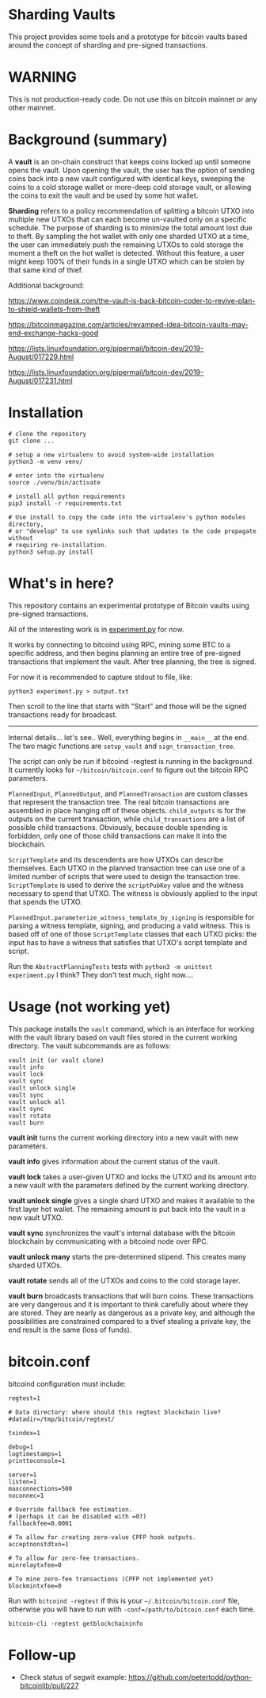 # Sharding Vaults

This project provides some tools and a prototype for bitcoin vaults based
around the concept of sharding and pre-signed transactions.

# WARNING

This is not production-ready code. Do not use this on bitcoin mainnet or any other mainnet.

# Background (summary)

A **vault** is an on-chain construct that keeps coins locked up until someone
opens the vault. Upon opening the vault, the user has the option of sending
coins back into a new vault configured with identical keys, sweeping the coins
to a cold storage wallet or more-deep cold storage vault, or allowing the coins
to exit the vault and be used by some hot wallet.

**Sharding** refers to a policy recommendation of splitting a bitcoin UTXO into
multiple new UTXOs that can each become un-vaulted only on a specific schedule.
The purpose of sharding is to minimize the total amount lost due to theft. By
sampling the hot wallet with only one sharded UTXO at a time, the user can
immediately push the remaining UTXOs to cold storage the moment a theft on the
hot wallet is detected. Without this feature, a user might keep 100% of their
funds in a single UTXO which can be stolen by that same kind of thief.

Additional background:

<https://www.coindesk.com/the-vault-is-back-bitcoin-coder-to-revive-plan-to-shield-wallets-from-theft>

<https://bitcoinmagazine.com/articles/revamped-idea-bitcoin-vaults-may-end-exchange-hacks-good>

<https://lists.linuxfoundation.org/pipermail/bitcoin-dev/2019-August/017229.html>

<https://lists.linuxfoundation.org/pipermail/bitcoin-dev/2019-August/017231.html>

# Installation

```
# clone the repository
git clone ...

# setup a new virtualenv to avoid system-wide installation
python3 -m venv venv/

# enter into the virtualenv
source ./venv/bin/activate

# install all python requirements
pip3 install -r requirements.txt

# Use install to copy the code into the virtualenv's python modules directory,
# or "develop" to use symlinks such that updates to the code propagate without
# requiring re-installation.
python3 setup.py install
```

# What's in here?

This repository contains an experimental prototype of Bitcoin vaults using
pre-signed transactions.

All of the interesting work is in [experiment.py](experiment.py) for now.

It works by connecting to bitcoind using RPC, mining some BTC to a specific
address, and then begins planning an entire tree of pre-signed transactions
that implement the vault. After tree planning, the tree is signed.

For now it is recommended to capture stdout to file, like:

```
python3 experiment.py > output.txt
```

Then scroll to the line that starts with "Start" and those will be the signed
transactions ready for broadcast.

----

Internal details... let's see.. Well, everything begins in `__main__` at the
end. The two magic functions are `setup_vault` and `sign_transaction_tree`.

The script can only be run if bitcoind -regtest is running in the background.
It currently looks for `~/bitcoin/bitcoin.conf` to figure out the bitcoin RPC
parameters.

`PlannedInput`, `PlannedOutput`, and `PlannedTransaction` are custom classes
that represent the transaction tree. The real bitcoin transactions are
assembled in place hanging off of these objects. `child_outputs` is for the
outputs on the current transaction, while `child_transactions` are a list of
possible child transactions. Obviously, because double spending is forbidden,
only one of those child transactions can make it into the blockchain.

`ScriptTemplate` and its descendents are how UTXOs can describe themselves.
Each UTXO in the planned transaction tree can use one of a limited number of
scripts that were used to design the transaction tree. `ScriptTemplate` is used
to derive the `scriptPubKey` value and the witness necessary to spend that
UTXO. The witness is obviously applied to the input that spends the UTXO.

`PlannedInput.parameterize_witness_template_by_signing` is responsible for
parsing a witness template, signing, and producing a valid witness. This is
based off of one of those `ScriptTemplate` classes that each UTXO picks: the
input has to have a witness that satisfies that UTXO's script template and
script.

Run the `AbstractPlanningTests` tests with `python3 -m unittest experiment.py`
I think? They don't test much, right now....


# Usage (not working yet)

This package installs the `vault` command, which is an interface for working
with the vault library based on vault files stored in the current working
directory. The vault subcommands are as follows:

```
vault init (or vault clone)
vault info
vault lock
vault sync
vault unlock single
vault sync
vault unlock all
vault sync
vault rotate
vault burn
```

**vault init** turns the current working directory into a new vault with new
parameters.

**vault info** gives information about the current status of the vault.

**vault lock** takes a user-given UTXO and locks the UTXO and its amount into a
new vault with the parameters defined by the current working directory.

**vault unlock single** gives a single shard UTXO and makes it available to the
first layer hot wallet. The remaining amount is put back into the vault in a
new vault UTXO.

**vault sync** synchronizes the vault's internal database with the bitcoin
blockchain by communicating with a bitcoind node over RPC.

**vault unlock many** starts the pre-determined stipend. This creates many
sharded UTXOs.

**vault rotate** sends all of the UTXOs and coins to the cold storage layer.

**vault burn** broadcasts transactions that will burn coins. These transactions
are very dangerous and it is important to think carefully about where they are
stored. They are nearly as dangerous as a private key, and although the
possibilities are constrained compared to a thief stealing a private key, the
end result is the same (loss of funds).

# bitcoin.conf

bitcoind configuration must include:

```
regtest=1

# Data directory: where should this regtest blockchain live?
#datadir=/tmp/bitcoin/regtest/

txindex=1

debug=1
logtimestamps=1
printtoconsole=1

server=1
listen=1
maxconnections=500
noconnec=1

# Override fallback fee estimation.
# (perhaps it can be disabled with =0?)
fallbackfee=0.0001

# To allow for creating zero-value CPFP hook outputs.
acceptnonstdtxn=1

# To allow for zero-fee transactions.
minrelaytxfee=0

# To mine zero-fee transactions (CPFP not implemented yet)
blockmintxfee=0
```

Run with `bitcoind -regtest` if this is your `~/.bitcoin/bitcoin.conf` file,
otherwise you will have to run with `-conf=/path/to/bitcoin.conf` each time.

```
bitcoin-cli -regtest getblockchaininfo
```

# Follow-up

* Check status of segwit example: <https://github.com/petertodd/python-bitcoinlib/pull/227>



